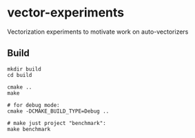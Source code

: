 # vector-experiments
Vectorization experiments to motivate work on auto-vectorizers

## Build

```
mkdir build
cd build

cmake ..
make

# for debug mode:
cmake -DCMAKE_BUILD_TYPE=Debug ..

# make just project "benchmark":
make benchmark
```


